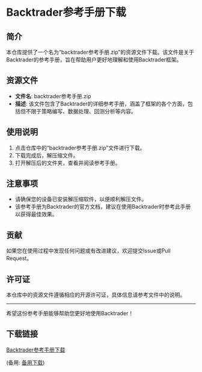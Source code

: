 # Backtrader参考手册下载

## 简介

本仓库提供了一个名为“backtrader参考手册.zip”的资源文件下载。该文件是关于Backtrader的参考手册，旨在帮助用户更好地理解和使用Backtrader框架。

## 资源文件

- **文件名**: backtrader参考手册.zip
- **描述**: 该文件包含了Backtrader的详细参考手册，涵盖了框架的各个方面，包括但不限于策略编写、数据处理、回测分析等内容。

## 使用说明

1. 点击仓库中的“backtrader参考手册.zip”文件进行下载。
2. 下载完成后，解压缩文件。
3. 打开解压后的文件夹，查看并阅读参考手册。

## 注意事项

- 请确保您的设备已安装解压缩软件，以便顺利解压文件。
- 该参考手册为Backtrader的官方文档，建议在使用Backtrader时参考此手册以获得最佳效果。

## 贡献

如果您在使用过程中发现任何问题或有改进建议，欢迎提交Issue或Pull Request。

## 许可证

本仓库中的资源文件遵循相应的开源许可证，具体信息请参考文件中的说明。

---

希望这份参考手册能够帮助您更好地使用Backtrader！

## 下载链接
[Backtrader参考手册下载](https://pan.quark.cn/s/9dec588a2145) 

(备用: [备用下载](https://pan.baidu.com/s/18POv69cmvyXVIBb0kyLfDw?pwd=1234))
